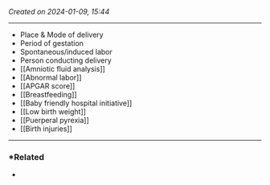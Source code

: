 *Created on 2024-01-09, 15:44* 

---
- Place & Mode of delivery
- Period of gestation
- Spontaneous/induced labor
- Person conducting delivery
- [[Amniotic fluid analysis]] 
- [[Abnormal labor]]
- [[APGAR score]]
- [[Breastfeeding]]
- [[Baby friendly hospital initiative]] 
- [[Low birth weight]] 
- [[Puerperal pyrexia]]
- [[Birth injuries]] 

---
### *Related
- 